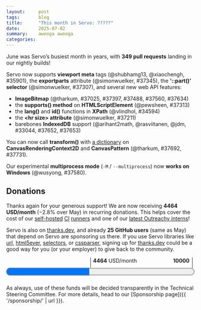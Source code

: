 ```yaml
---
layout:     post
tags:       blog
title:      "This month in Servo: ?????"
date:       2025-07-02
summary:    awooga awooga
categories:
---
```


June was Servo’s busiest month in years, with **349 pull requests** landing in our nightly builds!

<canvas id="_stats"></canvas>

Servo now supports **viewport meta** tags (@shubhamg13, @xiaochengh, #35901), the **exportparts** attribute (@simonwuelker, #37345), the **‘::part()’ selector** (@simonwuelker, #37307), and several new web API features:

- **ImageBitmap** (@tharkum, #37025, #37397, #37488, #37560, #37634)
- the **supports() method** on **HTMLScriptElement** (@pewsheen, #37313)
- the **lang()** and **id()** functions in **XPath** (@vlindhol, #34594)
- the **&lt;hr size> attribute** (@simonwuelker, #37211)
- barebones **IndexedDB** support (@arihant2math, @rasviitanen, @jdm, #33044, #37652, #37653)

You can now call **transform()** with [a dictionary](https://drafts.fxtf.org/geometry/#dommatrixinit-dictionary) on **CanvasRenderingContext2D** and **CanvasPattern** (@tharkum, #37692, #37731).

Our experimental **multiprocess mode** (`-M` / `--multiprocess`) now **works on Windows** (@wusyong, #37580).

<!--
- DONE donations
  - 2464.00/month github
  - 2000.24/month opencollective
  - 25 donors on thanks.dev
- DONE new features
  - DONE [dom] indexeddb
  - DONE [dom] transform(DOMMatrix2DInit transform) on CanvasRenderingContext2D
  - DONE [dom] transform(DOMMatrix2DInit transform) on CanvasPattern
  - DONE [dom] ImageBitmap and createImageBitmap(Blob)
  - DONE [dom] shadow dom <foo exportparts>
  - DONE [dom] xpath lang() and id()
  - DONE [dom] supports() on HTMLScriptElement
  - DONE [layout] ::part
  - DONE [layout] <hr size>
  - DONE [embedding] <meta name="viewport">
  - DONE [embedding] multiprocess support on windows
- dom
  - abort improvements (abortcontroller, abortsignal, etc)
  - <script type="import-map">
  - <select> bug fix
  - shadow dom bug fix
  - xpath bug fix
  - trusted types bug fix
  - scroll queries bug fix
  - wheel and MouseEvent bug fixes
  - encoding bug fix (#37541 294148 lines removed)
- layout
  - optimisation for transform etc
  - optimisation for script queries
- embedding
  - :hover bug fix
-->

<!--
- csp
    - https://github.com/servo/servo/pull/37154    (@TimvdLippe, @jdm, #37154)    net: Perform CSP checks on fetch responses. (#37154)
      csp
    - https://github.com/servo/servo/pull/37209    (@TimvdLippe, #37209)    Report URI with POST fetch request (#37209)
      csp
    - https://github.com/servo/servo/pull/37474    (@TimvdLippe, #37474)    script: Fix check for document root when targeting CSP events (#37474)
      csp
    - https://github.com/servo/servo/pull/37465    (@TimvdLippe, #37465)    Fix skipping CSP checks for styles when cloning nodes (#37465)
      csp
- devtools
    - https://github.com/servo/servo/pull/37197    (@atbrakhi, #37197)    DevTools: Fix empty `debugger > source` panel (#37197)
      devtools
    - https://github.com/servo/servo/pull/37247    (@eerii, #37247)    devtools: Fix inspector on Firefox 139 (#37247)
      devtools
    - https://github.com/servo/servo/pull/37263    (@uthmaniv, #37263)    Update handle_network_event to use BrowsingContextActor for HttpRequest (#37263)
      devtools
    - https://github.com/servo/servo/pull/37384    (@uthmaniv, #37384)    Replace NetworkEventUpdateMsg with ResourcesUpdatedArray (#37384)
      devtools
    - https://github.com/servo/servo/pull/36774    (@atbrakhi, #36774)    DevTools: Implement support for showing `source_content` in `Debugger > Source` panel (#36774)
      devtools
    - https://github.com/servo/servo/pull/37501    (@simonwuelker, #37501)    Make layout build a display list when the highlighted DOM node changed (#37501)
      devtools
    - https://github.com/servo/servo/pull/37456    (@atbrakhi, @delan, #37456)    DevTools: sources for HTML files should be the whole HTML file (#37456)
      devtools
    - https://github.com/servo/servo/pull/37543    (@uthmaniv, #37543)    Fix network event update Message (#37543)
      devtools
    - https://github.com/servo/servo/pull/37707    (@uthmaniv, #37707)    Add common resourceId to network events (#37707)
      devtools
- dom
    - https://github.com/servo/servo/pull/37192    (@gterzian, #37192)    dom: implement signal abort on controller and signal (#37192)
      dom
    - https://github.com/servo/servo/pull/37190    (@dvtkrlbs, #37190)    script: Set HTTP status code when aborting an `XMLHttpRequest` (#37190)
      dom
    - DONE https://github.com/servo/servo/pull/34594    (@vlindhol, #34594)    XPath: implement lang() and id() core functions (#34594)
      dom
    - https://github.com/servo/servo/pull/37218    (@gterzian, #37218)    dom: implement aborted method of abort signal (#37218)
      dom
    - https://github.com/servo/servo/pull/37217    (@gterzian, #37217)    dom: implement signal method on abort controller (#37217)
      dom
    - https://github.com/servo/servo/pull/37227    (@gterzian, #37227)    dom: implement abort signal reason method (#37227)
      dom
    - https://github.com/servo/servo/pull/37251    (@sagudev, #37251)    canvas: ensure there is a subpath in `PathBuilderRef` (#37251)
      dom
    - https://github.com/servo/servo/pull/37245    (@Taym95, #37245)    Dom: Implement AbortSignal ThrowIfAborted method (#37245)
      dom
    - DONE https://github.com/servo/servo/pull/37313    (@pewsheen, #37313)    feat(script): add `Supports()` to `htmlscriptelement` (#37313)
      dom
    - https://github.com/servo/servo/pull/37291    (@wusyong, #37291)    HTMLScriptElement: add `ScriptType::ImportMap` (#37291)
      dom
    - https://github.com/servo/servo/pull/37293    (@simonwuelker, #37293)    Fix timing of change events for `<select>` elements (#37293)
      dom
    - https://github.com/servo/servo/pull/37281    (@simonwuelker, #37281)    Don't drain ranges across shadow boundaries (#37281)
      dom
    - https://github.com/servo/servo/pull/37279    (@vlindhol, #37279)    script: Fix two issues in the XPath parser to pass all `xml_xpath_tests.xml` tests (#37279)
      dom
    - https://github.com/servo/servo/pull/37340    (@pewsheen, #37340)    feat(script): add `resolve_url_like_module_specifier` to `ModuleTree` (#37340)
      dom
    - DONE https://github.com/servo/servo/pull/37025    (@tharkum, #37025)    imagebitmap: Add missing basic functionality (#37025)
      dom
    - https://github.com/servo/servo/pull/37405    (@pewsheen, @wusyong, #37405)    feat(script): create import map parse result (#37405)
      dom
    - DONE https://github.com/servo/servo/pull/37345    (@simonwuelker, #37345)    Support exporting shadow parts with the `exportparts` attribute (#37345)
      dom
    - https://github.com/servo/servo/pull/37244    (@gterzian, #37244)    AbortController: integrate with stream piping. (#37244)
      dom
    - https://github.com/servo/servo/pull/37466    (@TimvdLippe, #37466)    Implement script prepare text for Trusted Types (#37466)
      dom
    - https://github.com/servo/servo/pull/37455    (@simonwuelker, #37455)    Don't count <img> elements with both name and id twice in document's named getter (#37455)
      dom
    - https://github.com/servo/servo/pull/37471    (@xiaochengh, #37471)    Stop DedicatedWorker from handling remaining messages after closed (#37471)
      dom
    - https://github.com/servo/servo/pull/37486    (@yezhizhen, #37486)    layout: capitalize string for `TextTransformCase::Capitalize` in `fn rendered_text_collection_steps` (#37486)
      dom
    - DONE https://github.com/servo/servo/pull/37397    (@tharkum, #37397)    imagebitmap: Crop bitmap data with formatting (#37397)
      dom
    - https://github.com/servo/servo/pull/37434    (@vlindhol, #37434)    fix(xpath): pass in correct context node for // and / in predicates (#37434)
      dom
    - DONE https://github.com/servo/servo/pull/37488    (@tharkum, #37488)    imagebitmap: Resolve promise with ImageBitmap on bitmap task source (#37488)
      dom
    - https://github.com/servo/servo/pull/37511    (@Taym95, #37511)    implement Writablestreamdefaultcontroller abortcontroller (#37511)
      dom
    - https://github.com/servo/servo/pull/37504    (@pewsheen, #37504)    feat(script): register import map (#37504)
      dom
    - https://github.com/servo/servo/pull/37503    (@tharkum, #37503)    pixels: Multiply by alpha with less loss of precision (#37503)
      dom
    - https://github.com/servo/servo/pull/36687    (@PotatoCP, @Asun0204, #36687)    Implement scroll event (#36687)
      dom
    - https://github.com/servo/servo/pull/37594    (@TimvdLippe, #37594)    Use undefined as this in trusted type callbacks (#37594)
      dom
    - https://github.com/servo/servo/pull/37552    (@wusyong, #37552)    script: complete `resolve_module_specifier` (#37552)
      dom
    - https://github.com/servo/servo/pull/37509    (@mrobinson, #37509)    script: Get scroll offsets from layout (#37509)
      dom
    - DONE https://github.com/servo/servo/pull/37560    (@tharkum, #37560)    imagebitmap: Add support of Blob as ImageBitmapSource (#37560)
      dom
    - https://github.com/servo/servo/pull/37556    (@simonwuelker, #37556)    Use the document encoding when parsing a `<video>` elements poster URL (#37556)
      dom
    - https://github.com/servo/servo/pull/37541    (@simonwuelker, #37541)    Handle nonmappable code points in Document::encoding_parse_a_url (#37541)
      dom
    - https://github.com/servo/servo/pull/37550    (@rodio, #37550)    script Exclude `CDATASection` nodes from `Node::normalize()` (#37550)
      dom
    - https://github.com/servo/servo/pull/37461    (@PotatoCP, #37461)    script: Reverse wheel event delta sign to match specification-defined behavior (#37461)
      dom
    - https://github.com/servo/servo/pull/37547    (@pewsheen, #37547)    feat(script): parse script element `importmap` type (#37547)
      dom
    - DONE https://github.com/servo/servo/pull/33044    (@arihant2math, @rasviitanen, @jdm, #33044)     Initial IndexedDB Support (#33044)
      dom
    - DONE https://github.com/servo/servo/pull/37652    (@arihant2math, @jdm, #37652)    [IndexedDB] Reduce heed related panics (#37652)
      dom
    - https://github.com/servo/servo/pull/37635    (@tharkum, #37635)    webgl: Ignore pixel storage parameters for ImageBitmap source (#37635)
      dom
    - https://github.com/servo/servo/pull/37671    (@tharkum, #37671)    canvas: Reset the current path on canvas context resetting (#37671)
      dom
    - DONE https://github.com/servo/servo/pull/37653    (@arihant2math, #37653)    [IndexedDB] Fix upgrade version operation (#37653)
      dom
    - https://github.com/servo/servo/pull/37620    (@sagudev, #37620)    Make ImageData more spec compliant (#37620)
      dom
    - DONE https://github.com/servo/servo/pull/37692    (@tharkum, #37692)    canvas: Add CanvasTransform 'setTransform(transform)' method (#37692)
      dom
    - https://github.com/servo/servo/pull/37672    (@mrobinson, #37672)    script: Pass more information to the `MouseEvent` constructor (#37672)
      dom
    - https://github.com/servo/servo/pull/37704    (@simonwuelker, #37704)    Determine the initial state for fragment parsing using the scripting flag of the context element (#37704)
      dom
    - DONE https://github.com/servo/servo/pull/37731    (@tharkum, #37731)    canvas: Add CanvasPattern 'setTranform(transform)' method (#37731)
      dom
    - DONE https://github.com/servo/servo/pull/37634    (@tharkum, #37634)    imagebitmap: Add 'none' image orientation option (#37634)
      dom
- embedding
    - DONE https://github.com/servo/servo/pull/35901    (@shubhamg13, @xiaochengh, #35901)    Add support for parsing and applying `viewport` `<meta>`  (#35901)
      embedding
    - https://github.com/servo/servo/pull/37317    (@Legend-Master, #37317)    libservo: Allow embedders to signal when the cursor has left the `WebView` (#37317)
      embedding
    - DONE https://github.com/servo/servo/pull/37580    (@wusyong, #37580)    constellation: add multiprocess support on Windows (#37580)
      embedding
    - https://github.com/servo/servo/pull/37524    (@CarePackage17, #37524)    Upgrade version of Android in default user agent string (#37524)
      embedding
    - https://github.com/servo/servo/pull/36714    (@longvatrong111, #36714)    [webdriver] Move Webdriver to ServoShell (#36714)
      embedding
- layout
    - https://github.com/servo/servo/pull/37186    (@mrobinson, @Loirooriol, #37186)    script: Allow reflows that do not produce display lists (#37186)
      layout
    - DONE https://github.com/servo/servo/pull/37211    (@simonwuelker, #37211)    Implement the `size` presentational hint for `<hr>` elements (#37211)
      layout
    - https://github.com/servo/servo/pull/37252    (@Loirooriol, #37252)    layout: Force outside ::marker to establish a BFC (#37252)
      layout
    - https://github.com/servo/servo/pull/34948    (@nicoburns, #34948)    CSS Grid: percentage sizing fixes (#34948)
      layout
    - DONE https://github.com/servo/servo/pull/37307    (@simonwuelker, #37307)    Support `::part` selector (#37307)
      layout
    - https://github.com/servo/servo/pull/37380    (@Loirooriol, @mrobinson, #37380)    Have transform and related changes conditionally trigger only overflow damage (#37380)
      layout
    - https://github.com/servo/servo/pull/37362    (@Loirooriol, #37362)    layout: Floor free space by 0 in solve_inline_margins_avoiding_floats() (#37362)
      layout
    - https://github.com/servo/servo/pull/37412    (@mrobinson, #37412)    compositor: Do not allow script to scroll beyond node boundaries (#37412)
      layout
    - https://github.com/servo/servo/pull/37457    (@Loirooriol, #37457)    layout: Properly handle intrinsic min/max block sizes on replaced element (#37457)
      layout
    - https://github.com/servo/servo/pull/37464    (@Loirooriol, #37464)    layout: Ensure that min/max-content sizes ignore sizing properties (#37464)
      layout
    - https://github.com/servo/servo/pull/37475    (@mrobinson, #37475)    layout: Unify scrollable overflow calculation and include `position: absolute` (#37475)
      layout
    - https://github.com/servo/servo/pull/37507    (@mrobinson, @Loirooriol, #37507)    compositor: Always send an animating tick when a pipeline starts animating (#37507)
      layout
    - https://github.com/servo/servo/pull/37708    (@Loirooriol, #37708)    layout: Let `align-content: stretch` fall back to `unsafe flex-start` (#37708)
      layout
    - https://github.com/servo/servo/pull/37677    (@mrobinson, @Loirooriol, #37677)    script|layout: Do not force restyle when doing script queries (#37677)
      layout
- media
    - https://github.com/servo/servo/pull/37002    (@tharkum, #37002)    htmlmediaelement:  Fix fetch request race on "seek-data" event (#37002)
      media
    - https://github.com/servo/servo/pull/37264    (@tharkum, #37264)    htmlmediaelement: Support seek requests for non seekable fetch context (#37264)
      media
    - https://github.com/servo/servo/pull/37533    (@tharkum, @mrobinson, #37533)    htmlvideoelement: Fix poster frame processing algorithm (#37533)
      media
- network
    - https://github.com/servo/servo/pull/37277    (@TimvdLippe, #37277)    Fix Sec-Fetch-Site header (#37277)
      network
- servoshell
    - https://github.com/servo/servo/pull/37228    (@mrobinson, #37228)    servoshell: Fallback to light theme when initializing `egui` (#37228)
      servoshell
    - https://github.com/servo/servo/pull/36891    (@Narfinger, @jschwe, #36891)    Allow OHOS servoshell to have a simple multiple tab implementation. (#36891)
      servoshell
    - https://github.com/servo/servo/pull/37519    (@jdm, #37519)    servoshell: Enable accesskit integration. (#37519)
      servoshell
- stability
    - https://github.com/servo/servo/pull/37215    (@Narfinger, #37215)    Hitrace-bench will now report simple memory results to bencher.dev. (#37215)
      stability
    - https://github.com/servo/servo/pull/37239    (@simonwuelker, #37239)    Keep `winit::Window` alive until all rendering contexts are destroyed (#37239)
      stability
    - https://github.com/servo/servo/pull/37085    (@longvatrong111, #37085)    Add retry for hit tests with expired epoch in result (#37085)
      stability
    - https://github.com/servo/servo/pull/37261    (@willypuzzle, #37261)    [#26488] Moves the FetchCanceller to a separate droppable struct, in Event Source (#37261)
      stability
    - https://github.com/servo/servo/pull/37080    (@webbeef, #37080)    Use a VecDeque to manage timers (#37080)
      stability
    - https://github.com/servo/servo/pull/37310    (@willypuzzle, #37310)    [#26499] Refactors HTMLMediaElement drop logic (#37310)
      stability
    - https://github.com/servo/servo/pull/37195    (@jschwe, #37195)    mach: Add TSAN support (#37195)
      stability
    - https://github.com/servo/servo/pull/37332    (@willypuzzle, #37332)    [#26488] Refactored RTCDataChannel for safer dropping and added Promise comment (#37332)
      stability
    - https://github.com/servo/servo/pull/37459    (@webbeef, #37459)    Fix panic in formelement.rs (#37459)
      stability
    - https://github.com/servo/servo/pull/37460    (@wusyong, #37460)    canvas: prevent unwrap on offscreen canvas (#37460)
      stability
    - https://github.com/servo/servo/pull/37505    (@mrobinson, @Loirooriol, #37505)    compositor: Wait for both Script and the Constellation when shutting down Pipelines (#37505)
      stability
    - https://github.com/servo/servo/pull/37534    (@mrobinson, #37534)    layout: Do not add empty border images to the display list (#37534)
      stability
    - https://github.com/servo/servo/pull/37512    (@willypuzzle, #37512)    [#26488] Improves WebGLBuffer drop impl (#37512)
      stability
    - https://github.com/servo/servo/pull/37628    (@jschwe, @mrobinson, #37628)    resource_thread: Optimize writing JSON (#37628)
      stability
    - https://github.com/servo/servo/pull/37589    (@willypuzzle, #37589)    [#26488] Refactors WebGLFramebuffer deletion (#37589)
      stability
    - https://github.com/servo/servo/pull/37551    (@mrobinson, #37551)    canvas: Don't do operations on paths with uninvertible transforms (#37551)
      stability
    - https://github.com/servo/servo/pull/37691    (@Narfinger, #37691)    script: Do not run garbage collection when shutting down a Pipeline (#37691)
      stability
    - https://github.com/servo/servo/pull/37765    (@sagudev, #37765)    Lazily initialize canvas paint thread in constellation (#37765)
      stability
    - https://github.com/servo/servo/pull/37666    (@Narfinger, @jschwe, #37666)    OHOS: Run speedometer in CI (#37666)
      stability
- upgrade
    - https://github.com/servo/servo/pull/37444    (@Loirooriol, #37444)    Upgrade Stylo to 2025-06-03 (#37444)
      upgrade
- webdriver
    - https://github.com/servo/servo/pull/37213    (@yezhizhen, #37213)    script: Upgrade `node_ids` to `pipeline_to_node_ids` to track the owner pipeline of the node (#37213)
      webdriver
    - https://github.com/servo/servo/pull/37095    (@longvatrong111, #37095)    Fix webdriver wait for response from constellation (#37095)
      webdriver
    - https://github.com/servo/servo/pull/37153    (@longvatrong111, #37153)    Implement actions_by_tick for webdriver (#37153)
      webdriver
    - https://github.com/servo/servo/pull/37224    (@PotatoCP, #37224)    Implement wb element send keys for file input (#37224)
      webdriver
    - https://github.com/servo/servo/pull/37280    (@longvatrong111, #37280)    [webdriver] Implement get shadow root (#37280)
      webdriver
    - https://github.com/servo/servo/pull/37385    (@yezhizhen, #37385)    [WebDriver] Properly report error: "No such window" (#37385)
      webdriver
    - https://github.com/servo/servo/pull/37393    (@yezhizhen, #37393)    [WebDriver: Dispatch Action] Check if browsing context still open for each tick action (#37393)
      webdriver
    - https://github.com/servo/servo/pull/37260    (@PotatoCP, #37260)    [webdriver] Add synchronization for wheel action (#37260)
      webdriver
    - https://github.com/servo/servo/pull/37406    (@yezhizhen, #37406)    [WebDriver] Improve some session/window handling (#37406)
      webdriver
    - https://github.com/servo/servo/pull/37423    (@longvatrong111, #37423)    Wait enough time for tick duration in webdriver dispatch actions (#37423)
      webdriver
    - https://github.com/servo/servo/pull/37411    (@longvatrong111, #37411)    Verify `webview` still open in webdriver switch frame command (#37411)
      webdriver
    - https://github.com/servo/servo/pull/37470    (@yezhizhen, #37470)    script: Support webdriver's Get Element Text operation for non-HTML elements (#37470)
      webdriver
    - https://github.com/servo/servo/pull/37425    (@yezhizhen, #37425)    [WebDriver] Improve get active element (#37425)
      webdriver
    - https://github.com/servo/servo/pull/37452    (@yezhizhen, #37452)    [WebDriver] Properly report error for `find_element` & `find_elements`; Get correct visible text when matching links (#37452)
      webdriver
    - https://github.com/servo/servo/pull/37502    (@yezhizhen, #37502)    script::webdriver_handlers: Replace `find_node_by_unique_id` with `get_known_element` (#37502)
      webdriver
    - https://github.com/servo/servo/pull/37532    (@yezhizhen, #37532)    script::webdriver_handler: Fully implement `get_known_element` (#37532)
      webdriver
    - https://github.com/servo/servo/pull/37403    (@PotatoCP, #37403)    [WebDriver] Add synchronization for key action (#37403)
      webdriver
    - https://github.com/servo/servo/pull/37521    (@yezhizhen, #37521)    `webdriver_server`: Implement find element(s) from element according to spec (#37521)
      webdriver
    - https://github.com/servo/servo/pull/37624    (@yezhizhen, #37624)    [WebDriver: Release Action] Fix panic by work around buggy spec (#37624)
      webdriver
    - https://github.com/servo/servo/pull/37578    (@yezhizhen, #37578)    [WebDriver] Implement "Find Element(s) From ShadowRoot" (#37578)
      webdriver
    - https://github.com/servo/servo/pull/37484    (@longvatrong111, #37484)    Implement webdriver release action (#37484)
      webdriver
    - https://github.com/servo/servo/pull/37546    (@yezhizhen, #37546)    script::webdriver_handlers: Implement "get a known shadow root" (#37546)
      webdriver
    - https://github.com/servo/servo/pull/37632    (@yezhizhen, #37632)    [WebDriver] Grant `top_level_script_command` and `browsing_context_script_command` freedom to not verify existence of pipeline (#37632)
      webdriver
    - https://github.com/servo/servo/pull/37685    (@yezhizhen, #37685)    [WebDriver] Fully implement "switch to (parent) frame" (#37685)
      webdriver
    - https://github.com/servo/servo/pull/37284    (@yezhizhen, #37284)    servoshell: Do not focus and raise new auxiliary WebDriver-created `WebView`s  (#37284)
      webdriver
-->

## Donations

Thanks again for your generous support!
We are now receiving **4464 USD/month** (−2.8% over May) in recurring donations.
This helps cover the cost of our [self-hosted](https://ci0.servo.org) [CI](https://ci1.servo.org) [runners](https://ci2.servo.org) and one of our [latest Outreachy interns](https://www.outreachy.org/alums/2025-06/#:~:text=Servo)!

Servo is also on [thanks.dev](https://thanks.dev), and already **25 GitHub users** (same as May) that depend on Servo are sponsoring us there.
If you use Servo libraries like [url](https://crates.io/crates/url/reverse_dependencies), [html5ever](https://crates.io/crates/html5ever/reverse_dependencies), [selectors](https://crates.io/crates/selectors/reverse_dependencies), or [cssparser](https://crates.io/crates/cssparser/reverse_dependencies), signing up for [thanks.dev](https://thanks.dev) could be a good way for you (or your employer) to give back to the community.

<figure class="_fig" style="width: 100%; margin: 1em 0;"><div class="_flex" style="height: calc(1lh + 3em); flex-flow: column nowrap; text-align: left;">
    <div style="position: relative; text-align: right;">
        <div style="position: absolute; margin-left: calc(100% * 4464 / 10000); padding-left: 0.5em;"><strong>4464</strong> USD/month</div>
        <div style="position: absolute; margin-left: calc(100% * 4464 / 10000); height: calc(1lh + 1.5em); border-left: 1px solid;"></div>
        <div style="position: absolute; margin-left: calc(100% - 0.5em); height: calc(1lh + 1.5em); border-left: 1px solid;"></div>
        <div style="padding-right: 1em;"><strong>10000</strong><!-- USD/month --></div>
    </div>
    <progress value="4464" max="10000" style="transform: scale(3); transform-origin: top left; width: calc(100% / 3);"></progress>
</div></figure>

As always, use of these funds will be decided transparently in the Technical Steering Committee.
For more details, head to our [Sponsorship page]({{ '/sponsorship/' | url }}).

<style>
    ._correction {
        max-width: 33em;
        margin: 1em auto;
        border-bottom: 1px solid;
        padding-bottom: 1em;
    }
    ._note {
        margin: 1em 1em;
        border-left: 1px solid;
        padding-left: 1em;
        opacity: 0.75;
    }
</style>

<script src="https://cdn.jsdelivr.net/npm/chart.js"></script>
<script>
  const canvas = document.querySelector("#_stats");
  const labels = ["2022-01", "2022-02", "2022-03", "2022-04", "2022-05", "2022-06", "2022-07", "2022-08", "2022-09", "2022-10", "2022-11", "2022-12", "2023-01", "2023-02", "2023-03", "2023-04", "2023-05", "2023-06", "2023-07", "2023-08", "2023-09", "2023-10", "2023-11", "2023-12", "2024-01", "2024-02", "2024-03", "2024-04", "2024-05", "2024-06", "2024-07", "2024-08", "2024-09", "2024-10", "2024-11", "2024-12", "2025-01", "2025-02", "2025-03", "2025-04", "2025-05", "2025-06"];
  const values = [9, 3, 21, 78, 0, 0, 0, 24, 5, 15, 30, 30, 53, 70, 60, 64, 77, 73, 70, 167, 132, 120, 97, 111, 193, 167, 324, 185, 164, 158, 174, 273, 224, 341, 241, 230, 289, 304, 318, 314, 251, 349];
  function sliceWithZeros(xs, start, stop) {
    return xs.map((x,i) => start <= i && i < stop ? x : 0);
  }
  new Chart(canvas, {
    type: "bar",
    data: {
      labels: labels,
      // alternate between blue and green every six months
      datasets: [...Array(Math.floor(values.length / 6))].map((_,i) => ({
        data: sliceWithZeros(values, i * 6, i * 6 + 6),
        backgroundColor: i % 2 ? "#42be65" : "#1192e8",
      })),
    },
    options: {
      responsive: true,
      maintainAspectRatio: true,
      scales: {
        x: {
          stacked: true,
        },
        y: {
          beginAtZero: true,
          stacked: true,
        },
      },
      plugins: {
        legend: {
          position: "none",
        },
      },
    }
  });
</script>
